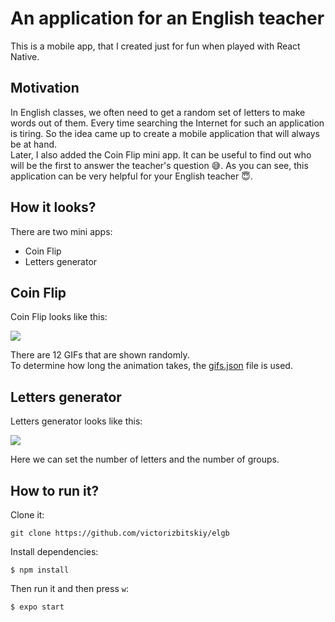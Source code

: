 # An application for an English teacher

This is a mobile app, that I created just for fun when played with React Native. 

## Motivation

In English classes, we often need to get a random set of letters to make words out of them. Every time searching the Internet for such an application is tiring. So the idea came up to create a mobile application that will always be at hand.  
Later, I also added the Coin Flip mini app. It can be useful to find out who will be the first to answer the teacher's question 😅.
As you can see, this application can be very helpful for your English teacher 😇.

## How it looks?

There are two mini apps:  
- Coin Flip
- Letters generator

## Coin Flip

Coin Flip looks like this:  

<img src="https://github.com/victorizbitskiy/elgb/blob/main/docs/img/Coin%20flip.gif"/>  

There are 12 GIFs that are shown randomly.  
To determine how long the animation takes, the [gifs.json](https://github.com/victorizbitskiy/elgb/blob/main/src/modules/coinFlip/gifs/gifs.json) file is used.

## Letters generator

Letters generator looks like this:  

<img src="https://github.com/victorizbitskiy/elgb/blob/main/docs/img/Letters%20generator.gif"/>  

Here we can set the number of letters and the number of groups.

## How to run it?

Clone it:
```
git clone https://github.com/victorizbitskiy/elgb
```
Install dependencies:
```
$ npm install
```
Then run it and then press `w`:
```
$ expo start
```





